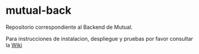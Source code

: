 # mutual-back

Repositorio correspondiente al Backend de Mutual.

Para instrucciones de instalacion, despliegue y pruebas por favor consultar la [Wiki](https://github.com/Meyito/mutual-back/wiki)

